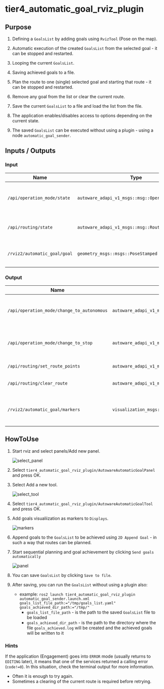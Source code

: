 # tier4_automatic_goal_rviz_plugin

## Purpose

1. Defining a `GoalsList` by adding goals using `RvizTool` (Pose on the map).

2. Automatic execution of the created `GoalsList` from the selected goal - it can be stopped and restarted.

3. Looping the current `GoalsList`.

4. Saving achieved goals to a file.

5. Plan the route to one (single) selected goal and starting that route - it can be stopped and restarted.

6. Remove any goal from the list or clear the current route.

7. Save the current `GoalsList` to a file and load the list from the file.

8. The application enables/disables access to options depending on the current state.

9. The saved `GoalsList` can be executed without using a plugin - using a node `automatic_goal_sender`.

## Inputs / Outputs

### Input

| Name                         | Type                                              | Description                                      |
| ---------------------------- | ------------------------------------------------- | ------------------------------------------------ |
| `/api/operation_mode/state`  | `autoware_adapi_v1_msgs::msg::OperationModeState` | The topic represents the state of operation mode |
| `/api/routing/state`         | `autoware_adapi_v1_msgs::msg::RouteState`         | The topic represents the state of route          |
| `/rviz2/automatic_goal/goal` | `geometry_msgs::msgs::PoseStamped`                | The topic for adding goals to GoalsList          |

### Output

| Name                                       | Type                                               | Description                                        |
| ------------------------------------------ | -------------------------------------------------- | -------------------------------------------------- |
| `/api/operation_mode/change_to_autonomous` | `autoware_adapi_v1_msgs::srv::ChangeOperationMode` | The service to change operation mode to autonomous |
| `/api/operation_mode/change_to_stop`       | `autoware_adapi_v1_msgs::srv::ChangeOperationMode` | The service to change operation mode to stop       |
| `/api/routing/set_route_points`            | `autoware_adapi_v1_msgs::srv::SetRoutePoints`      | The service to set route                           |
| `/api/routing/clear_route`                 | `autoware_adapi_v1_msgs::srv::ClearRoute`          | The service to clear route state                   |
| `/rviz2/automatic_goal/markers`            | `visualization_msgs::msg::MarkerArray`             | The topic to visualize goals as rviz markers       |

## HowToUse

1. Start rviz and select panels/Add new panel.

   ![select_panel](./images/select_panels.png)

2. Select `tier4_automatic_goal_rviz_plugin/AutowareAutomaticGoalPanel` and press OK.

3. Select Add a new tool.

   ![select_tool](./images/select_tool.png)

4. Select `tier4_automatic_goal_rviz_plugin/AutowareAutomaticGoalTool` and press OK.

5. Add goals visualiization as markers to `Displays`.

   ![markers](./images/markers.png)

6. Append goals to the `GoalsList` to be achieved using `2D Append Goal` - in such a way that routes can be planned.

7. Start sequential planning and goal achievement by clicking `Send goals automatically`

   ![panel](./images/panel.png)

8. You can save `GoalsList` by clicking `Save to file`.

9. After saving, you can run the `GoalsList` without using a plugin also:
   - example: `ros2 launch tier4_automatic_goal_rviz_plugin automatic_goal_sender.launch.xml goals_list_file_path:="/tmp/goals_list.yaml" goals_achieved_dir_path:="/tmp/"`
     - `goals_list_file_path` - is the path to the saved `GoalsList` file to be loaded
     - `goals_achieved_dir_path` - is the path to the directory where the file `goals_achieved.log` will be created and the achieved goals will be written to it

### Hints

If the application (Engagement) goes into `ERROR` mode (usually returns to `EDITING` later), it means that one of the services returned a calling error (`code!=0`).
In this situation, check the terminal output for more information.

- Often it is enough to try again.
- Sometimes a clearing of the current route is required before retrying.
